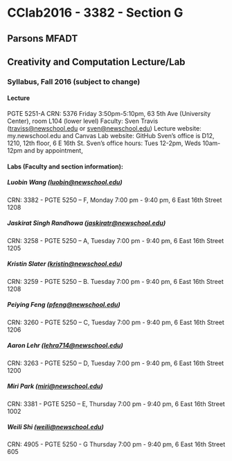 # CClab2016 - 3382 - Section G
## Parsons MFADT
## Creativity and Computation Lecture/Lab
### Syllabus, Fall 2016 (subject to change)
#### Lecture
PGTE 5251-A CRN: 5376
Friday 3:50pm-5:10pm, 63 5th Ave (University Center), room L104 (lower level)
Faculty: Sven Travis (traviss@newschool.edu or sven@newschool.edu)
Lecture website: my.newschool.edu and Canvas
Lab website: GitHub
Sven’s office is D12, 1210, 12th floor, 6 E 16th St.
Sven’s office hours: Tues 12-2pm, Weds 10am-12pm and by appointment,

#### Labs (Faculty and section information):
##### Luobin Wang (luobin@newschool.edu)
CRN: 3382 - PGTE 5250 – F, Monday 7:00 pm - 9:40 pm, 6 East 16th Street 1208
##### Jaskirat Singh Randhowa (jaskiratr@newschool.edu)
CRN: 3258 - PGTE 5250 – A, Tuesday 7:00 pm - 9:40 pm, 6 East 16th Street 1205
##### Kristin Slater (kristin@newschool.edu)
CRN: 3259 - PGTE 5250 – B. Tuesday 7:00 pm - 9:40 pm, 6 East 16th Street 1208
##### Peiying Feng (pfeng@newschool.edu)
CRN: 3260 - PGTE 5250 – C, Tuesday 7:00 pm - 9:40 pm, 6 East 16th Street 1206
##### Aaron Lehr (lehra714@newschool.edu)
CRN: 3263 - PGTE 5250 – D, Tuesday 7:00 pm - 9:40 pm, 6 East 16th Street 1200
##### Miri Park (miri@newschool.edu)
CRN: 3381 - PGTE 5250 – E, Thursday 7:00 pm - 9:40 pm, 6 East 16th Street 1002
##### Weili Shi (weili@newschool.edu)
CRN: 4905 - PGTE 5250 - G Thursday 7:00 pm - 9:40 pm, 6 East 16th Street 605

